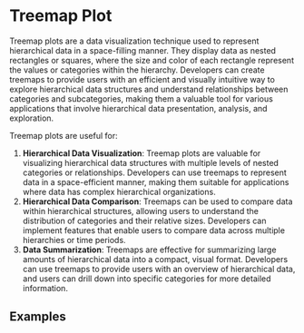 # Treemap Plot

Treemap plots are a data visualization technique used to represent hierarchical data in a space-filling manner. They display data as nested rectangles or squares, where the size and color of each rectangle represent the values or categories within the hierarchy. Developers can create treemaps to provide users with an efficient and visually intuitive way to explore hierarchical data structures and understand relationships between categories and subcategories, making them a valuable tool for various applications that involve hierarchical data presentation, analysis, and exploration.

Treemap plots are useful for:

1. **Hierarchical Data Visualization**: Treemap plots are valuable for visualizing hierarchical data structures with multiple levels of nested categories or relationships. Developers can use treemaps to represent data in a space-efficient manner, making them suitable for applications where data has complex hierarchical organizations.
2. **Hierarchical Data Comparison**: Treemaps can be used to compare data within hierarchical structures, allowing users to understand the distribution of categories and their relative sizes. Developers can implement features that enable users to compare data across multiple hierarchies or time periods.
3. **Data Summarization**: Treemaps are effective for summarizing large amounts of hierarchical data into a compact, visual format. Developers can use treemaps to provide users with an overview of hierarchical data, and users can drill down into specific categories for more detailed information.

## Examples
